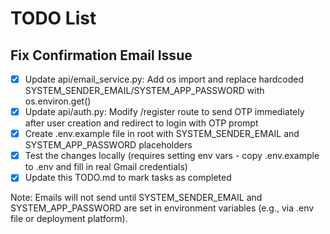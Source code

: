 # TODO List

## Fix Confirmation Email Issue
- [x] Update api/email_service.py: Add os import and replace hardcoded SYSTEM_SENDER_EMAIL/SYSTEM_APP_PASSWORD with os.environ.get()
- [x] Update api/auth.py: Modify /register route to send OTP immediately after user creation and redirect to login with OTP prompt
- [x] Create .env.example file in root with SYSTEM_SENDER_EMAIL and SYSTEM_APP_PASSWORD placeholders
- [x] Test the changes locally (requires setting env vars - copy .env.example to .env and fill in real Gmail credentials)
- [x] Update this TODO.md to mark tasks as completed

Note: Emails will not send until SYSTEM_SENDER_EMAIL and SYSTEM_APP_PASSWORD are set in environment variables (e.g., via .env file or deployment platform).
